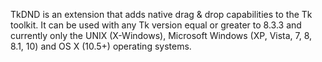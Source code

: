TkDND is an extension that adds native drag & drop capabilities to the Tk toolkit.
It can be used with any Tk version equal or greater to 8.3.3 and currently only the UNIX (X-Windows),
Microsoft Windows (XP, Vista, 7, 8, 8.1, 10) and OS X (10.5+) operating systems.
